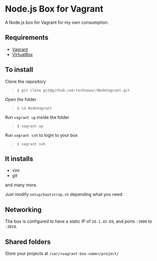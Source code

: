 # Node.js Box for Vagrant

A Node.js box for Vagrant for my own consumption.

## Requirements

- [Vagrant](https://www.vagrantup.com/downloads.html)
- [VirtualBox](https://www.virtualbox.org/wiki/Downloads)

## To install

Clone the repository
>`$ git clone git@github.com:technowar/NodeVagrant.git`

Open the folder
>`$ cd NodeVagrant`

Run `vagrant up` inside the folder
>`$ vagrant up`

Run `vagrant ssh` to login to your box
>`$ vagrant ssh`

## It installs

* vim
* git

and many more.

Just modify `setup/bootstrap.sh` depending what you need.

## Networking

The box is configured to have a static IP of `10.1.43.69`, and ports `:3000` to `:3010`.

## Shared folders

Store your projects at `/var/<vagrant-box-name>/project/`
